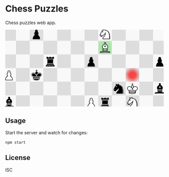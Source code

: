 # Chess Puzzles

Chess puzzles web app.

![Chess puzzles screenshot.](screenshot.png)

## Usage

Start the server and watch for changes:

    npm start

## License

ISC
